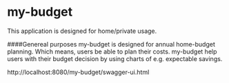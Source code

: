 # my-budget

This application is designed for home/private usage. 

####Genereal purposes
my-budget is designed for annual home-budget planning. Which means, users be able to plan their costs. my-budget
help users with their budget decision by using charts of e.g. expectable savings.  



http://localhost:8080/my-budget/swagger-ui.html
